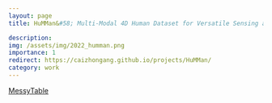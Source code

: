 ```yaml
---
layout: page
title: HuMMan&#58; Multi-Modal 4D Human Dataset for Versatile Sensing and Modeling

description:  
img: /assets/img/2022_humman.png
importance: 1
redirect: https://caizhongang.github.io/projects/HuMMan/
category: work
---
```

<a href="https://caizhongang.github.io/projects/HuMMan/">MessyTable</a>